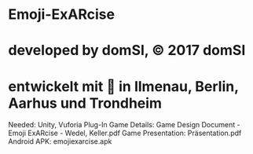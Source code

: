 # Emoji-ExARcise
# developed by domSI, © 2017 domSI
# entwickelt mit 💙 in Ilmenau, Berlin, Aarhus und Trondheim

Needed: Unity, Vuforia Plug-In
Game Details: Game Design Document - Emoji ExARcise - Wedel, Keller.pdf
Game Presentation: Präsentation.pdf
Android APK: emojiexarcise.apk
